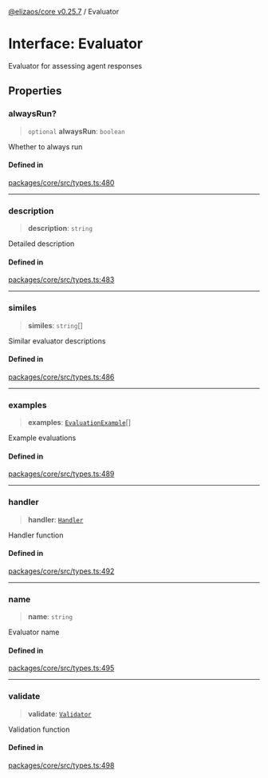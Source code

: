 [@elizaos/core v0.25.7](../index.md) / Evaluator

# Interface: Evaluator

Evaluator for assessing agent responses

## Properties

### alwaysRun?

> `optional` **alwaysRun**: `boolean`

Whether to always run

#### Defined in

[packages/core/src/types.ts:480](https://github.com/elizaOS/eliza/blob/main/packages/core/src/types.ts#L480)

***

### description

> **description**: `string`

Detailed description

#### Defined in

[packages/core/src/types.ts:483](https://github.com/elizaOS/eliza/blob/main/packages/core/src/types.ts#L483)

***

### similes

> **similes**: `string`[]

Similar evaluator descriptions

#### Defined in

[packages/core/src/types.ts:486](https://github.com/elizaOS/eliza/blob/main/packages/core/src/types.ts#L486)

***

### examples

> **examples**: [`EvaluationExample`](EvaluationExample.md)[]

Example evaluations

#### Defined in

[packages/core/src/types.ts:489](https://github.com/elizaOS/eliza/blob/main/packages/core/src/types.ts#L489)

***

### handler

> **handler**: [`Handler`](../type-aliases/Handler.md)

Handler function

#### Defined in

[packages/core/src/types.ts:492](https://github.com/elizaOS/eliza/blob/main/packages/core/src/types.ts#L492)

***

### name

> **name**: `string`

Evaluator name

#### Defined in

[packages/core/src/types.ts:495](https://github.com/elizaOS/eliza/blob/main/packages/core/src/types.ts#L495)

***

### validate

> **validate**: [`Validator`](../type-aliases/Validator.md)

Validation function

#### Defined in

[packages/core/src/types.ts:498](https://github.com/elizaOS/eliza/blob/main/packages/core/src/types.ts#L498)

